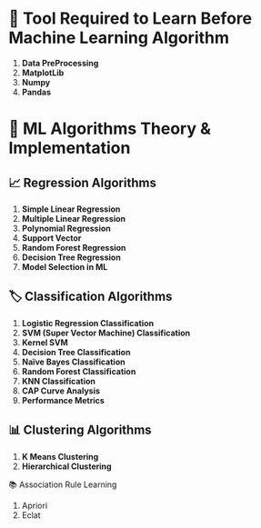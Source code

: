 # 📘 Tool Required to Learn Before Machine Learning Algorithm
1. **Data PreProcessing**
2. **MatplotLib**
3. **Numpy**
4. **Pandas**

# 🤖 ML Algorithms Theory & Implementation
## 📈 Regression Algorithms
1. **Simple Linear Regression**
2. **Multiple Linear Regression**
3. **Polynomial Regression**
4. **Support Vector**
5. **Random Forest Regression**
6. **Decision Tree Regression**
7. **Model Selection in ML**

## 🏷️ Classification Algorithms
1. **Logistic Regression Classification**
2. **SVM (Super Vector Machine) Classification**
3. **Kernel SVM**
4. **Decision Tree Classification**
5. **Naïve Bayes Classification**
6. **Random Forest Classification**
7. **KNN Classification**
8. **CAP Curve Analysis**
9. **Performance Metrics**

## 📊 Clustering Algorithms
1. **K Means Clustering**
2. **Hierarchical Clustering**

📚 Association Rule Learning
1. Apriori
2. Eclat
